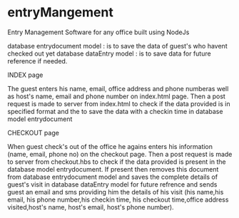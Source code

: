 # entryMangement
Entry Management Software for any office built using NodeJs

database entrydocument model : is to save the data of guest's who havent checked out yet
database dataEntry model : is to save data for future reference if needed.

INDEX page

The guest enters his name, email, office address and phone numberas well as host's name, email and phone number on index.html page.
Then a post request is made to server from index.html to check if the data provided is in specified format and the to save the data with a checkin time in database model entrydocument

CHECKOUT page

When guest check's out of the office he agains enters his information (name, email, phone no) on the checkout page.
Then a post request is made to server from checkout.hbs to check if the data provided is present in the database model entrydocument.
If present then removes this document from database entrydocument model and saves the complete details of guest's visit in database dataEntry model for future refrence and sends guest an email and sms providing him the details of his visit (his name,his email, his phone number,his checkin time, his checkout time,office address visited,host's name, host's email, host's phone number).




